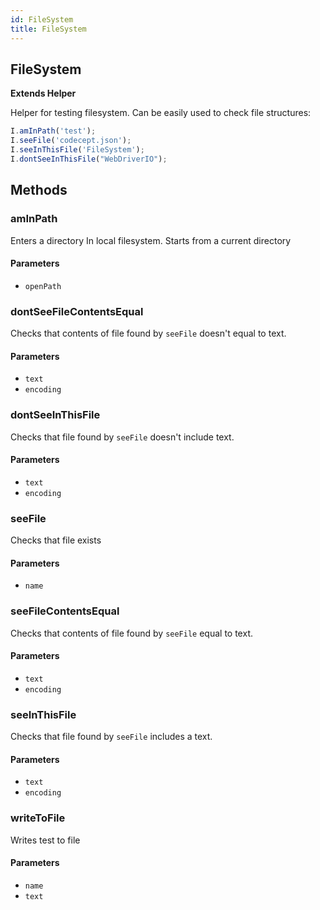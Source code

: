 ```yaml
---
id: FileSystem
title: FileSystem
---
```

<!-- Generated by documentation.js. Update this documentation by updating the source code. -->

## FileSystem

**Extends Helper**

Helper for testing filesystem.
Can be easily used to check file structures:

```js
I.amInPath('test');
I.seeFile('codecept.json');
I.seeInThisFile('FileSystem');
I.dontSeeInThisFile("WebDriverIO");
```

## Methods

### amInPath

Enters a directory In local filesystem.
Starts from a current directory

#### Parameters

-   `openPath`  

### dontSeeFileContentsEqual

Checks that contents of file found by `seeFile` doesn't equal to text.

#### Parameters

-   `text`  
-   `encoding`  

### dontSeeInThisFile

Checks that file found by `seeFile` doesn't include text.

#### Parameters

-   `text`  
-   `encoding`  

### seeFile

Checks that file exists

#### Parameters

-   `name`  

### seeFileContentsEqual

Checks that contents of file found by `seeFile` equal to text.

#### Parameters

-   `text`  
-   `encoding`  

### seeInThisFile

Checks that file found by `seeFile` includes a text.

#### Parameters

-   `text`  
-   `encoding`  

### writeToFile

Writes test to file

#### Parameters

-   `name`  
-   `text`  
